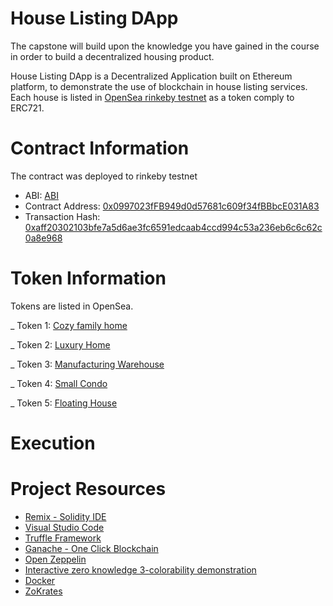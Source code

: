 # House Listing DApp

The capstone will build upon the knowledge you have gained in the course in order to build a decentralized housing product. 

House Listing DApp is a Decentralized Application built on Ethereum platform, to demonstrate the use of blockchain in house listing services. Each house is listed in [OpenSea rinkeby testnet](https://rinkeby.opensea.io) as a token comply to ERC721. 

# Contract Information
The contract was deployed to rinkeby testnet

- ABI: [ABI](/eth-contracts/ABI)
- Contract Address: [0x0997023fFB949d0d57681c609f34fBBbcE031A83](https://rinkeby.etherscan.io/address/0x0997023fFB949d0d57681c609f34fBBbcE031A83)
- Transaction Hash: [0xaff20302103bfe7a5d6ae3fc6591edcaab4ccd994c53a236eb6c6c62c0a8e968](https://rinkeby.etherscan.io/tx/0xaff20302103bfe7a5d6ae3fc6591edcaab4ccd994c53a236eb6c6c62c0a8e968)

# Token Information

Tokens are listed in OpenSea.

_ Token 1: [Cozy family home](https://rinkeby.opensea.io/assets/0x0997023ffb949d0d57681c609f34fbbbce031a83/1)

_ Token 2: [Luxury Home](https://rinkeby.opensea.io/assets/0x0997023ffb949d0d57681c609f34fbbbce031a83/2)

_ Token 3: [Manufacturing Warehouse](https://rinkeby.opensea.io/assets/0x0997023ffb949d0d57681c609f34fbbbce031a83/3)

_ Token 4: [Small Condo](https://rinkeby.opensea.io/assets/0x0997023ffb949d0d57681c609f34fbbbce031a83/4)

_ Token 5: [Floating House](https://rinkeby.opensea.io/assets/0x0997023ffb949d0d57681c609f34fbbbce031a83/5)


# Execution

# Project Resources

* [Remix - Solidity IDE](https://remix.ethereum.org/)
* [Visual Studio Code](https://code.visualstudio.com/)
* [Truffle Framework](https://truffleframework.com/)
* [Ganache - One Click Blockchain](https://truffleframework.com/ganache)
* [Open Zeppelin ](https://openzeppelin.org/)
* [Interactive zero knowledge 3-colorability demonstration](http://web.mit.edu/~ezyang/Public/graph/svg.html)
* [Docker](https://docs.docker.com/install/)
* [ZoKrates](https://github.com/Zokrates/ZoKrates)
